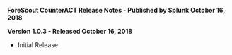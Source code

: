 **ForeScout CounterACT Release Notes - Published by Splunk October 16, 2018**


**Version 1.0.3 - Released October 16, 2018**

* Initial Release
